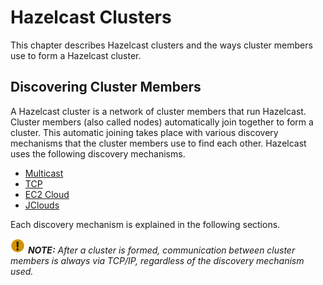 
# Hazelcast Clusters

This chapter describes Hazelcast clusters and the ways cluster members use to form a Hazelcast cluster. 

## Discovering Cluster Members

A Hazelcast cluster is a network of cluster members that run Hazelcast. Cluster members (also called nodes) automatically join together to form a cluster. This automatic joining takes place with various discovery mechanisms that the cluster members use to find each other. Hazelcast uses the following discovery mechanisms.

- [Multicast](#discovering-members-by-multicast)
- [TCP](#discovering-members-by-tcp)
- [EC2 Cloud](#discovering-members-within-ec2-cloud)
- [JClouds](#discovering-members_with_jclouds)

Each discovery mechanism is explained in the following sections.

	
![image](images/NoteSmall.jpg) ***NOTE:*** *After a cluster is formed, communication between cluster members is always via TCP/IP, regardless of the discovery mechanism used.*



